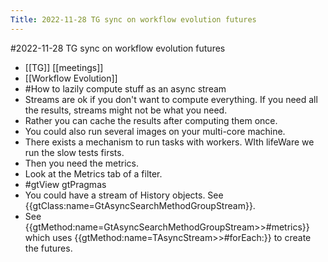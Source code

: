 ---Title: 2022-11-28 TG sync on workflow evolution futures---#2022-11-28 TG sync on workflow evolution futures- [[TG]] [[meetings]]- [[Workflow Evolution]]- #How to lazily compute stuff as an async stream- Streams are ok if you don't want to compute everything. If you need all the results, streams might not be what you need.- Rather you can cache the results after computing them once.- You could also run several images on your multi-core machine.- There exists a mechanism to run tasks with workers. WIth lifeWare we run the slow tests firsts.- Then you need the metrics.- Look at the Metrics tab of a filter.- #gtView gtPragmas- You could have a stream of History objects. See {{gtClass:name=GtAsyncSearchMethodGroupStream}}.- See {{gtMethod:name=GtAsyncSearchMethodGroupStream>>#metrics}}  which uses {{gtMethod:name=TAsyncStream>>#forEach:}} to create the futures.